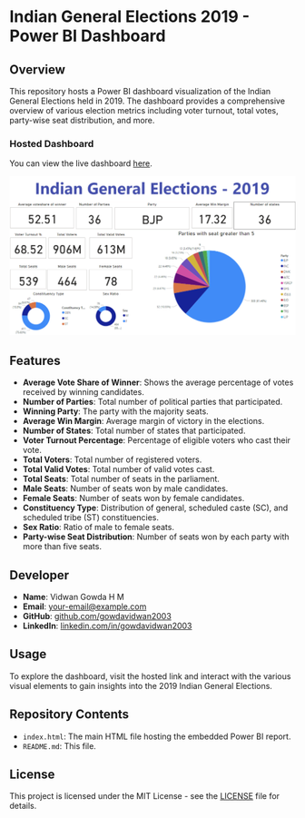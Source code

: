 # Indian General Elections 2019 - Power BI Dashboard

## Overview

This repository hosts a Power BI dashboard visualization of the Indian General Elections held in 2019. The dashboard provides a comprehensive overview of various election metrics including voter turnout, total votes, party-wise seat distribution, and more.

### Hosted Dashboard

You can view the live dashboard [here](https://gowdavidwan2003.github.io/General-Elections-2019/).

![Indian General Elections 2019 Dashboard](./ss.png)

## Features

- **Average Vote Share of Winner**: Shows the average percentage of votes received by winning candidates.
- **Number of Parties**: Total number of political parties that participated.
- **Winning Party**: The party with the majority seats.
- **Average Win Margin**: Average margin of victory in the elections.
- **Number of States**: Total number of states that participated.
- **Voter Turnout Percentage**: Percentage of eligible voters who cast their vote.
- **Total Voters**: Total number of registered voters.
- **Total Valid Votes**: Total number of valid votes cast.
- **Total Seats**: Total number of seats in the parliament.
- **Male Seats**: Number of seats won by male candidates.
- **Female Seats**: Number of seats won by female candidates.
- **Constituency Type**: Distribution of general, scheduled caste (SC), and scheduled tribe (ST) constituencies.
- **Sex Ratio**: Ratio of male to female seats.
- **Party-wise Seat Distribution**: Number of seats won by each party with more than five seats.

## Developer

- **Name**: Vidwan Gowda H M
- **Email**: [your-email@example.com](mailto:gowdavidwan2003@gmail.com)
- **GitHub**: [github.com/gowdavidwan2003](https://github.com/gowdavidwan2003)
- **LinkedIn**: [linkedin.com/in/gowdavidwan2003](https://linkedin.com/gowdavidwan2003)

## Usage

To explore the dashboard, visit the hosted link and interact with the various visual elements to gain insights into the 2019 Indian General Elections.

## Repository Contents

- `index.html`: The main HTML file hosting the embedded Power BI report.
- `README.md`: This file.

## License

This project is licensed under the MIT License - see the [LICENSE](LICENSE) file for details.
